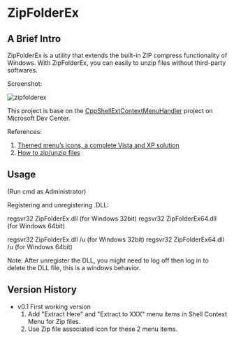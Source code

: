 ﻿ZipFolderEx
======================

A Brief Intro
-------------------

ZipFolderEx is a utility that extends the built-in ZIP compress functionality of Windows.
With ZipFolderEx, you can easily to unzip files without third-party softwares.

Screenshot:

![zipfolderex](https://cloud.githubusercontent.com/assets/6334728/6682350/72c6047e-ccdc-11e4-8311-8cc1b7c6eddd.png)


This project is base on the [CppShellExtContextMenuHandler](https://code.msdn.microsoft.com/windowsdesktop/cppshellextcontextmenuhandl-410a709a) project on Microsoft Dev Center.

References:

1. [Themed menu’s icons, a complete Vista and XP solution](http://www.nanoant.com/programming/themed-menus-icons-a-complete-vista-xp-solution)
2. [How to zip/unzip files](https://vcpptips.wordpress.com/tag/copyhere/)


Usage
-------------------

(Run cmd as Administrator)

Registering and unregistering .DLL:

regsvr32 ZipFolderEx.dll		(for Windows 32bit)
regsvr32 ZipFolderEx64.dll		(for Windows 64bit)

regsvr32 ZipFolderEx.dll /u		(for Windows 32bit)
regsvr32 ZipFolderEx64.dll /u	(for Windows 64bit)

Note: After unregister the DLL, you might need to log off then log in to delete the DLL file, this is a windows behavior.

Version History
-------------------
* v0.1 First working version
  1. Add "Extract Here" and "Extract to XXX" menu items in Shell Context Menu for Zip files.
  2. Use Zip file associated icon for these 2 menu items.
